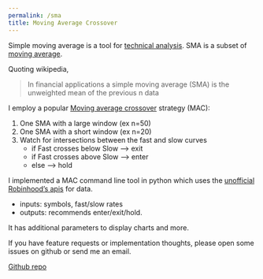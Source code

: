 ```yaml
---
permalink: /sma
title: Moving Average Crossover
---
```


Simple moving average is a tool for [technical analysis][ta]. SMA is a subset of [moving average][ma].

Quoting wikipedia,

> In financial applications a simple moving average (SMA) is the unweighted mean of the previous n data

I employ a popular [Moving average crossover][mac] strategy (MAC):

1. One SMA with a large window (ex n=50)
2. One SMA with a short window (ex n=20)
3. Watch for intersections between the fast and slow curves
    * if Fast crosses below Slow --> exit
    * if Fast crosses above Slow —> enter
    * else —> hold

I implemented a MAC command line tool in python which uses the [unofficial Robinhood’s apis][api] for data.

* inputs: symbols, fast/slow rates
* outputs: recommends enter/exit/hold.

It has additional parameters to display charts and more.

If you have feature requests or implementation thoughts, please open some issues on github or send me an email.

[Github repo][repo]

[api]: https://github.com/sanko/Robinhood
[ta]: https://en.wikipedia.org/wiki/Technical_analysis
[mac]: https://en.wikipedia.org/wiki/Moving_average_crossover
[ma]: https://en.wikipedia.org/wiki/Moving_average
[repo]: https://github.com/vikasagartha/agartha-sma
